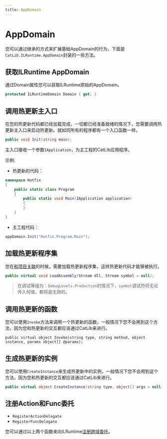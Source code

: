 ```yaml
---
title: AppDomain
---
```


# AppDomain

您可以通过继承的方式来扩展基础AppDomain的行为，下面是`CatLib.ILRuntime.AppDomain`封装的一些方法。

## 获取ILRuntime AppDomain

通过Domain属性您可以获取ILRuntime原始的AppDomain。

```csharp
protected ILRuntimeDomain Domain { get; }
```

## 调用热更新主入口

在您的热更新代码都已经加载完成，一切都已经准备就绪的情况下，您需要调用热更新主入口来启动热更新。就如同所有的程序都有一个入口函数一样。

```csharp
public void Init(string main);
```

主入口接收一个参数`IApplication`，为主工程的CatLib应用程序。

示例:

- 热更新的代码：

```csharp
namespace Hotfix
{
    public static class Program
    {
        public static void Main(IApplication application)
        {
        }
    }
}
```

- 主工程代码：

```csharp
appDomain.Init("Hotfix.Program.Main");
```

## 加载热更新程序集

您在[和项目关联](../usage/link-project.html)的时候，需要加载热更新程序集，这样热更新代码才能够被执行。

```csharp
public virtual void LoadAssembly(Stream dll, Stream symbol = null);
```

> 在调试等级为：`DebugLevels.Production`的情况下，`symbol`调试符将无论传入何值，都将是无效的。

## 调用热更新的函数

您可以使用`Invoke`方法来调用一个热更新的函数，一般情况下您不会用到这个方法，因为您和热更新的交互都应该通过CatLib来进行。

```cssharp
public virtual object Invoke(string type, string method, object instance, params object[] @params);
```

## 生成热更新的实例

您可以使用`CreateInstance`来生成热更新中的实例，一般情况下您不会用到这个方法，因为您和热更新的交互都应该通过CatLib来进行。

```csharp
public virtual object CreateInstance(string type, object[] args = null);
```

## 注册Action和Func委托

- `RegisterActionDelegate`
- `RegisterFuncDelegate`

您可以通过以上两个函数来向ILRuntime[注册跨域委托](https://ourpalm.github.io/ILRuntime/public/v1/guide/delegate.html)。